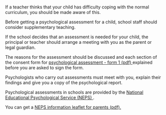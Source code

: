 ###

If a teacher thinks that your child has difficulty coping with the normal
curriculum, you should be made aware of this.

Before getting a psychological assessment for a child, school staff should
consider supplementary teaching.

If the school decides that an assessment is needed for your child, the
principal or teacher should arrange a meeting with you as the parent or legal
guardian.

The reasons for the assessment should be discussed and each section of the
consent form for [ psychological assessment - form 1 (pdf)
](https://assets.gov.ie/41788/9f0a90d1dbdf426bad660fee65c7981e.pdf) explained
before you are asked to sign the form.

Psychologists who carry out assessments must meet with you, explain their
findings and give you a copy of the psychological report.

Psychological assessments in schools are provided by the [ National
Educational Psychological Service (NEPS)
](https://www.gov.ie/en/service/5ef45c-neps/) .

You can get a [ NEPS information leaflet for parents (pdf).
](https://assets.gov.ie/41219/9407bf80d6f54e4c85732884fb535490.pdf)
